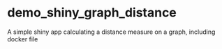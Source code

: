 # demo_shiny_graph_distance
A simple shiny app calculating a distance measure on a graph, including docker file
